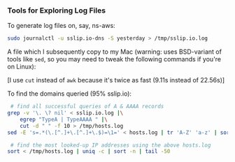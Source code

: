 ### Tools for Exploring Log Files

To generate log files on, say, ns-aws:

```zsh
sudo journalctl -u sslip.io-dns -S yesterday > /tmp/sslip.io.log
```

A file which I subsequently copy to my Mac (warning: uses BSD-variant of tools
like `sed`, so you may need to tweak the following commands if you're on Linux):

[I use `cut` instead of `awk` because it's twice as fast (9.11s instead of 22.56s)]

To find the domains queried (95% sslip.io):

```zsh
 # find all successful queries of A & AAAA records
grep -v '\. \? nil' < sslip.io.log |\
    egrep "TypeA | TypeAAAA " |\
    cut -d " " -f 10 > /tmp/hosts.log
sed -E 's=.*(\.[^.]+\.[^.]+\.$)=\1=' < hosts.log | tr 'A-Z' 'a-z' | sort | uniq -c | sort -n
```

```zsh
 # find the most looked-up IP addresses using the above hosts.log
sort < /tmp/hosts.log | uniq -c | sort -n | tail -50
```
